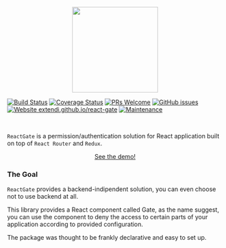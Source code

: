 <p align="center">
    <img src="https://s3.eu-west-2.amazonaws.com/npm-extendi/ReactGate.svg" height="200">
</p>

[![Build Status](https://travis-ci.org/extendi/react-gate.svg?branch=master)](https://travis-ci.org/extendi/react-gate)
[![Coverage Status](https://coveralls.io/repos/github/extendi/react-gate/badge.svg?branch=master)](https://coveralls.io/github/extendi/react-gate?branch=master)
[![PRs Welcome](https://img.shields.io/badge/PRs-welcome-brightgreen.svg?style=flat-square)](http://makeapullrequest.com)
[![GitHub issues](https://img.shields.io/github/issues/extendi/react-gate.svg)](https://GitHub.com/extendi/react-gate/issues/)
[![Website extendi.github.io/react-gate](https://img.shields.io/website-up-down-green-red/https/extendi.github.io/react-gate.svg)](https://extendi.github.io/react-gate)
[![Maintenance](https://img.shields.io/badge/Maintained%3F-yes-green.svg)](https://GitHub.com/extendi/react-gate/graphs/commit-activity)


<br>

`ReactGate` is a permission/authentication solution for React application built on top of `React Router` and `Redux`.
<br>
<p align="center">
    <a href="https://extendi.github.io/react-gate">See the demo! </a>
</p>

### The Goal

``ReactGate`` provides a backend-indipendent solution, you can even choose not to use backend at all.

This library provides a React component called Gate, as the name suggest, you can use the component to deny the access to certain parts of your application according to provided configuration.

The package was thought to be frankly declarative and easy to set up.
